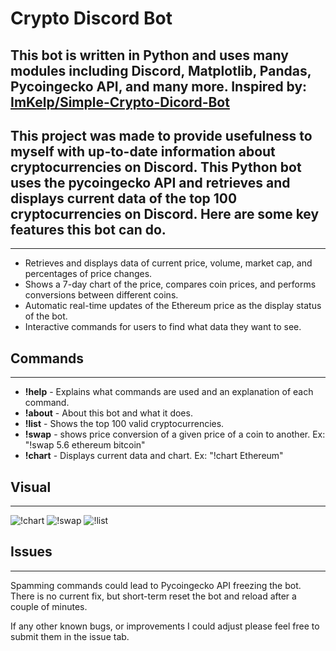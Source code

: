 # Crypto Discord Bot


## This bot is written in Python and uses many modules including Discord, Matplotlib, Pandas, Pycoingecko API, and many more. Inspired by: <a href='https://github.com/ImKelp/Simple-Crypto-Dicord-Bot'>ImKelp/Simple-Crypto-Dicord-Bot</a>


## This project was made to provide usefulness to myself with up-to-date information about cryptocurrencies on Discord. This Python bot uses the pycoingecko API and retrieves and displays current data of the top 100 cryptocurrencies on Discord. Here are some key features this bot can do.
<hr>


* Retrieves and displays data of current price, volume, market cap, and percentages of price changes.
* Shows a 7-day chart of the price, compares coin prices, and performs conversions between different coins. 
* Automatic real-time updates of the Ethereum price as the display status of the bot.
* Interactive commands for users to find what data they want to see.



## Commands
<hr>

* **!help** - Explains what commands are used and an explanation of each command.
* **!about** - About this bot and what it does.
* **!list** -  Shows the top 100 valid cryptocurrencies.
* **!swap** - shows price conversion of a given price of a coin to another. Ex: "!swap 5.6 ethereum bitcoin"
* **!chart** - Displays current data and chart. Ex: "!chart Ethereum"

## Visual
<hr>

![!chart](https://i.gyazo.com/6266cb049d37132116d5e375b4aa98e7.png)
![!swap](https://i.gyazo.com/36d7a39e390359bee26a71919c413dbe.png)
![!list](https://i.gyazo.com/2ed3dd94fc755217704a2400291d2491.png)

## Issues
<hr>

Spamming commands could lead to Pycoingecko API freezing the bot. There is no current fix, but short-term reset the bot and reload after a couple of minutes. 

If any other known bugs, or improvements I could adjust please feel free to submit them in the issue tab.
